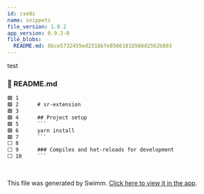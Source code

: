 ```yaml
---
id: cse8z
name: snippets
file_version: 1.0.2
app_version: 0.9.2-0
file_blobs:
  README.md: 8bce5732455ed231bbfe8566181b568d2562b803
---
```


test
<!-- NOTE-swimm-snippet: the lines below link your snippet to Swimm -->
### 📄 README.md
```markdown
🟩 1      
🟩 2      # sr-extension
🟩 3      
🟩 4      ## Project setup
🟩 5      ```
🟩 6      yarn install
🟩 7      ```
⬜ 8      
⬜ 9      ### Compiles and hot-reloads for development
⬜ 10     ```
```

<br/>

This file was generated by Swimm. [Click here to view it in the app](https://swimm-web-app.web.app/repos/Z2l0aHViJTNBJTNBc3ItZXh0ZW5zaW9uJTNBJTNBZG91ZWs=/docs/cse8z).